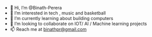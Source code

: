 - 👋 Hi, I’m @Binath-Perera
- 👀 I’m interested in tech , music and basketball
- 🌱 I’m currently learning about building computers 
- 💞️ I’m looking to collaborate on IOT/ AI / Machine learning projects
- 📫 Reach me at binathpr@gmail.com

<!---
Binath-Perera/Binath-Perera is a ✨ special ✨ repository because its `README.md` (this file) appears on your GitHub profile.
You can click the Preview link to take a look at your changes.
--->
